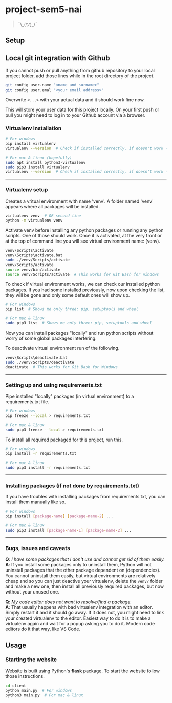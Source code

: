 # project-sem5-nai

> ¯\\\_(ツ)\_/¯


## Setup

## Local git integration with Github

If you cannot push or pull anything from github repository to your local project folder, add those lines while in the root directory of the project.
```bash
git config user.name "<name and surname>"
git config user.emal "<your email address>"
```

Overwrite `<...>` with your actual data and it should work fine now.

This will store your user data for this project locally. On your first push or pull you might need to log in to your Github account via a browser.

### Virtualenv installation

```bash
# For windows
pip install virtualenv
virtualenv --version  # Check if installed correctly, if doesn't work - ignore

# For mac & linux (hopefully)
sudo apt install python3-virtualenv
sudo pip3 install virtualenv
virtualenv --version  # Chech if installed correctly, if doesn't work - ignore
```

---

### Virtualenv setup

Creates a vritual environment with name 'venv'. A folder named 'venv' appears where all packages will be installed.
```bash
virtualenv venv  # OR second line
python -m virtualenv venv
```

Activate venv before installing any python packages or running any python scripts. One of those should work. Once it is activated, at the very front or at the top of command line you will see virtual environment name: (venv).
```bash
venv\Scripts\activate
venv\Scripts\activate.bat
sudo ./venv/Scripts/activate
venv/Scripts/activate
source venv/bin/activate
source venv/Scripts/activate  # This works for Git Bash for Windows
```

To check if virtual environment works, we can check our installed python packages. If you had some installed previously, now upon checking the list, they will be gone and only some default ones will show up.
```bash
# For windows
pip list  # Shows me only three: pip, setuptools and wheel

# For mac & linux
sudo pip3 list  # Shows me only three: pip, setuptools and wheel
```

Now you can install packages "locally" and run python scripts without worry of some global packages interfering.

To deactivate virtual environment run of the following.
```bash
venv\Scripts\deactivate.bat
sudo ./venv/Scripts/deactivate
deactivate  # This works for Git Bash for Windows
```

---

### Setting up and using requirements.txt

Pipe installed "locally" packages (in virtual environment) to a requirements.txt file.
```bash
# For windows
pip freeze --local > requirements.txt

# For mac & linux
sudo pip3 freeze --local > requirements.txt
```

To install all required packaged for this project, run this.
```bash
# For windows
pip install -r requirements.txt

# For mac & linux
sudo pip3 install -r requirements.txt
```

---

### Installing packages (if not done by requirements.txt)

If you have troubles with installing packages from requirements.txt, you can install them manually like so.
```bash
# For windows
pip install [package-name] [package-name-2] ...

# For mac & linux
sudo pip3 install [package-name-1] [package-name-2] ...
```

---

### Bugs, issues and caveats

__Q__: _I have some packages that I don't use and cannot get rid of them easily._\
__A__: If you install some packages only to uninstall them, Python will not uninstall packages that the other package dependent on (dependencies). You cannot uninstall them easily, but virtual environments are relatively cheap and so you can just deactive your virtualenv, delete the `venv/` folder and make a new one, then install all previously required packages, but now without your unused one.

__Q__: _My code editor does not want to resolve/find a package._\
__A__: That usually happens with bad virtualenv integration with an editor. Simply restart it and it should go away. If it does not, you might need to link your created virtualenv to the editor. Easiest way to do it is to make a virtualenv again and wait for a popup asking you to do it. Modern code editors do it that way, like VS Code.


## Usage

### Starting the website

Website is built using Python's __flask__ package. To start the website follow those instructions.
```bash
cd client
python main.py  # For windows
python3 main.py  # For mac & linux
```